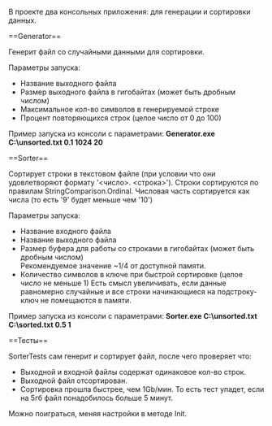 В проекте два консольных приложения: для генерации и сортировки данных.

==Generator==

Генерит файл со случайными данными для сортировки.

Параметры запуска:
- Название выходного файла
- Размер выходного файла в гигобайтах (может быть дробным числом)
- Максимальное кол-во символов в генерируемой строке
- Процент повторяющихся строк (целое число от 0 до 100)

Пример запуска из консоли с параметрами: 
**Generator.exe C:\unsorted.txt 0.1 1024 20**

==Sorter==

Сортирует строки в текстовом файле (при условии что они удовлетворяют формату '<число>. <строка>').
Строки сортируются по правилам StringComparison.Ordinal.
Числовая часть сортируется как числа (то есть '9' будет меньше чем '10')

Параметры запуска:
- Название входного файла
- Название выходного файла
- Размер буфера для работы со строками в гигобайтах (может быть дробным числом)  
    Рекомендуемое значение ~1/4 от доступной памяти.
- Количество символов в ключе при быстрой сортировке (целое число не меньше 1)
    Есть смысл увеличивать, если данные равномерно случайные и все строки начинающиеся на подстроку-ключ не помещаются в памяти.

Пример запуска из консоли с параметрами: 
**Sorter.exe C:\unsorted.txt C:\sorted.txt 0.5 1**

==Тесты==

SorterTests сам генерит и сортирует файл, после чего проверяет что:
- Выходной и входной файлы содержат одинаковое кол-во строк.
- Выходной файл отсортирован.
- Сортировка прошла быстрее, чем 1Gb/мин. То есть тест упадет, если на 5гб файл понадобилось больше 5 минут.

Можно поиграться, меняя настройки в методе Init.
